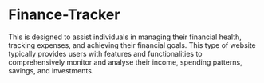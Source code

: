 # Finance-Tracker
This is designed to assist individuals in managing their financial health, tracking expenses, and achieving their financial goals. This type of website typically provides users with features and functionalities to comprehensively monitor and analyse their income, spending patterns, savings, and investments.
